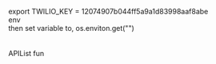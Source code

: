 export TWILIO_KEY = 12074907b044ff5a9a1d83998aaf8abe
<br>
env
<br>
then set variable to, os.enviton.get("")
<br>
<br>
<br>
APIList fun
